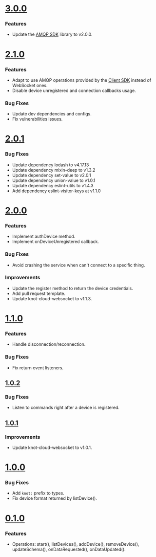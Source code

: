 # [3.0.0](https://github.com/CESARBR/knot-fog-connector-knot-cloud/compare/v2.1.0...v3.0.0)

### Features

- Update the [AMQP SDK](https://github.com/CESARBR/knot-cloud-sdk-js-amqp) library to v2.0.0.

# [2.1.0](https://github.com/CESARBR/knot-fog-connector-knot-cloud/compare/v2.0.1...v2.1.0)

### Features

- Adapt to use AMQP operations provided by the [Client SDK](https://github.com/CESARBR/knot-cloud-sdk-js-amqp) instead of WebSocket ones.
- Disable device unregistered and connection callbacks usage.

### Bug Fixes

- Update dev dependencies and configs.
- Fix vulnerabilities issues.

# [2.0.1](https://github.com/CESARBR/knot-fog-connector-knot-cloud/compare/v2.0.0...v2.0.1)

### Bug Fixes

- Update dependency lodash to v4.17.13
- Update dependency mixin-deep to v1.3.2
- Update dependency set-value to v2.0.1
- Update dependency union-value to v1.0.1
- Update dependency eslint-utils to v1.4.3
- Add dependency eslint-visitor-keys at v1.1.0

# [2.0.0](https://github.com/CESARBR/knot-fog-connector-knot-cloud/compare/v1.1.0...v2.0.0)

### Features

- Implement authDevice method.
- Implement onDeviceUnregistered callback.

### Bug Fixes

- Avoid crashing the service when can't connect to a specific thing.

### Improvements

- Update the register method to return the device credentials.
- Add pull request template.
- Update knot-cloud-websocket to v1.1.3.

# [1.1.0](https://github.com/CESARBR/knot-fog-connector-knot-cloud/compare/v1.0.2...v1.1.0)

### Features

- Handle disconnection/reconnection.

### Bug Fixes

- Fix return event listeners.

## [1.0.2](https://github.com/CESARBR/knot-fog-connector-knot-cloud/compare/v1.0.1...v1.0.2)

### Bug Fixes

- Listen to commands right after a device is registered.

## [1.0.1](https://github.com/CESARBR/knot-fog-connector-knot-cloud/compare/v1.0.0...v1.0.1)

### Improvements

- Update knot-cloud-websocket to v1.0.1.

# [1.0.0](https://github.com/CESARBR/knot-fog-connector-knot-cloud/compare/v0.1.0...v1.0.0)

### Bug Fixes

- Add `knot:` prefix to types.
- Fix device format returned by listDevice().

# [0.1.0](https://github.com/CESARBR/knot-fog-connector-knot-cloud/compare/ed582a3...v0.1.0)

### Features

- Operations: start(), listDevices(), addDevice(), removeDevice(), updateSchema(), onDataRequested(), onDataUpdated().
